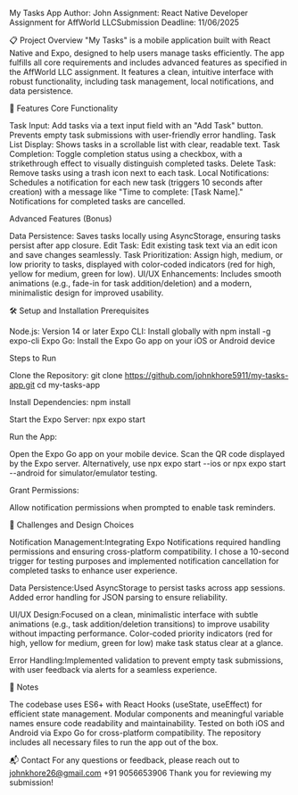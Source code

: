 My Tasks App
Author: John
Assignment: React Native Developer Assignment for AffWorld LLCSubmission Deadline: 11/06/2025

📋 Project Overview
"My Tasks" is a mobile application built with React Native and Expo, designed to help users manage tasks efficiently. The app fulfills all core requirements and includes advanced features as specified in the AffWorld LLC assignment. It features a clean, intuitive interface with robust functionality, including task management, local notifications, and data persistence.

🚀 Features
Core Functionality

Task Input: Add tasks via a text input field with an "Add Task" button. Prevents empty task submissions with user-friendly error handling.
Task List Display: Shows tasks in a scrollable list with clear, readable text.
Task Completion: Toggle completion status using a checkbox, with a strikethrough effect to visually distinguish completed tasks.
Delete Task: Remove tasks using a trash icon next to each task.
Local Notifications: Schedules a notification for each new task (triggers 10 seconds after creation) with a message like "Time to complete: [Task Name]." Notifications for completed tasks are cancelled.

Advanced Features (Bonus)

Data Persistence: Saves tasks locally using AsyncStorage, ensuring tasks persist after app closure.
Edit Task: Edit existing task text via an edit icon and save changes seamlessly.
Task Prioritization: Assign high, medium, or low priority to tasks, displayed with color-coded indicators (red for high, yellow for medium, green for low).
UI/UX Enhancements: Includes smooth animations (e.g., fade-in for task addition/deletion) and a modern, minimalistic design for improved usability.


🛠️ Setup and Installation
Prerequisites

Node.js: Version 14 or later
Expo CLI: Install globally with npm install -g expo-cli
Expo Go: Install the Expo Go app on your iOS or Android device

Steps to Run

Clone the Repository:
git clone https://github.com/johnkhore5911/my-tasks-app.git
cd my-tasks-app


Install Dependencies:
npm install


Start the Expo Server:
npx expo start


Run the App:

Open the Expo Go app on your mobile device.
Scan the QR code displayed by the Expo server.
Alternatively, use npx expo start --ios or npx expo start --android for simulator/emulator testing.


Grant Permissions:

Allow notification permissions when prompted to enable task reminders.




🧠 Challenges and Design Choices

Notification Management:Integrating Expo Notifications required handling permissions and ensuring cross-platform compatibility. I chose a 10-second trigger for testing purposes and implemented notification cancellation for completed tasks to enhance user experience.

Data Persistence:Used AsyncStorage to persist tasks across app sessions. Added error handling for JSON parsing to ensure reliability.

UI/UX Design:Focused on a clean, minimalistic interface with subtle animations (e.g., task addition/deletion transitions) to improve usability without impacting performance. Color-coded priority indicators (red for high, yellow for medium, green for low) make task status clear at a glance.

Error Handling:Implemented validation to prevent empty task submissions, with user feedback via alerts for a seamless experience.



📝 Notes

The codebase uses ES6+ with React Hooks (useState, useEffect) for efficient state management.
Modular components and meaningful variable names ensure code readability and maintainability.
Tested on both iOS and Android via Expo Go for cross-platform compatibility.
The repository includes all necessary files to run the app out of the box.


📬 Contact
For any questions or feedback, please reach out to 
johnkhore26@gmail.com
+91 9056653906
Thank you for reviewing my submission!
